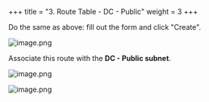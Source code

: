 +++
title = "3. Route Table - DC - Public"
weight = 3
+++


Do the same as above: fill out the form and click "Create".


![image.png](/images/004-iv-setup-vpc-dc-resources/16-453358-image.png)


Associate this route with the **DC - Public subnet**.


![image.png](/images/004-iv-setup-vpc-dc-resources/16-648929-image.png)


![image.png](/images/004-iv-setup-vpc-dc-resources/16-347000-image.png)


